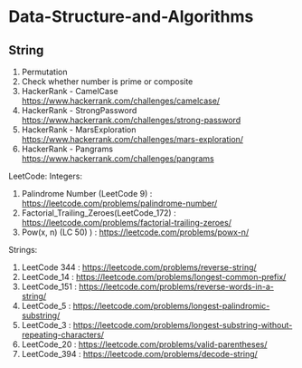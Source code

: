 # Data-Structure-and-Algorithms

 String
 ------
 1. Permutation
 2. Check whether number is prime or composite
 3. HackerRank - CamelCase https://www.hackerrank.com/challenges/camelcase/
 4. HackerRank - StrongPassword https://www.hackerrank.com/challenges/strong-password
 5. HackerRank - MarsExploration https://www.hackerrank.com/challenges/mars-exploration/
 6. HackerRank - Pangrams https://www.hackerrank.com/challenges/pangrams
 
 
 LeetCode:
 Integers:
 1. Palindrome Number (LeetCode 9) : https://leetcode.com/problems/palindrome-number/
 2. Factorial_Trailing_Zeroes(LeetCode_172) : https://leetcode.com/problems/factorial-trailing-zeroes/
 3. Pow(x, n) (LC 50) ) :  https://leetcode.com/problems/powx-n/
 
 Strings:
 1. LeetCode 344 : https://leetcode.com/problems/reverse-string/
 2. LeetCode_14 : https://leetcode.com/problems/longest-common-prefix/
 3. LeetCode_151 : https://leetcode.com/problems/reverse-words-in-a-string/
 4. LeetCode_5 : https://leetcode.com/problems/longest-palindromic-substring/
 5. LeetCode_3 : https://leetcode.com/problems/longest-substring-without-repeating-characters/
 6. LeetCode_20 : https://leetcode.com/problems/valid-parentheses/
 7. LeetCode_394 : https://leetcode.com/problems/decode-string/

 
 